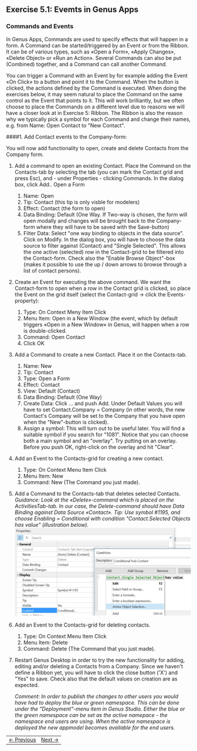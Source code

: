 ## Exercise 5.1: Evemts in Genus Apps

### Commands and Events

In Genus Apps, Commands are used to specify effects that will happen in a form. A Command can be started/triggered by an Event or from the Ribbon. It can be of various types, such as «Open a Form», «Apply Changes», «Delete Object» or «Run an Action». Several Commands can also be put (Combined) together, and a Command can call another Command.

You can trigger a Command with an Event by for example adding the Event «On Click» to a button and point it to the Command. When the button is clicked, the actions defined by the Command is executed.
When doing the exercises below, it may seem natural to place the Command on the same control as the Event that points to it. This will work brilliantly, but we often choose to place the Commands on a different level due to reasons we will have a closer look at in Exercise 5: Ribbon. The Ribbon is also the reason why we typically pick a symbol for each Command and change their names, e.g. from Name: Open Contact to "New Contact". 
  
####1. Add Contact events to the Company-form:

You will now add functionality to open, create and delete Contacts from the Company form.
1. Add a command to open an existing Contact. Place the Command on the Contacts-tab by selecting the tab (you can mark the Contact grid and press Esc), and - under Properties - clicking Commands. In the dialog box, click Add.. Open a Form
   1. Name: Open
   2. Tip: Contact (this tip is only visble for modelers)
   3. Effect: Contact (the form to open)
   4. Data Binding: Default (One Way. If Two-way is chosen, the form will open modally and changes will be brought back to the Company-form where they will have to be saved with the Save-button)
   5. Filter Data: Select "one way binding to objects in the data source". Click on Modify. In the dialog box, you will have to choose the data source to filter against (Contact) and "Single Selected". This allows the one active (selected) row in the Contact-grid to be filtered into the Contact-form. Check also the "Enable Browse Object"-box (makes it possible to use the up / down arrows to browse through a list of contact persons).
2. Create an Event for executing the above command. We want the Contact-form to open when a row in the Contact grid is clicked, so place the Event on the grid itself (select the Contact-grid -> click the Events-property):
   1. Type: On Context Meny Item Click
   2. Menu Item: Open in a New Window (the event, which by default triggers «Open in a New Window» in Genus, will happen when a row is double-clicked.
   3. Command: Open Contact
   4. Click OK
3. Add a Command to create a new Contact. Place it on the Contacts-tab.
   1. Name: New
   2. Tip: Contact
   3. Type: Open a Form
   4. Effect: Contact
   5. View: Default (Contact)
   6. Data Binding: Default (One Way)
   7. Create Data: Click … and push Add. Under Default Values you will have to set Contact.Company = Company (in other words, the new Contact's Company will be set to the Company that you have open when the "New"-button is clicked).
   8. Assign a symbol: This will turn out to be useful later. You will find a suitable symbol if you search for "1081". Notice that you can choose both a main symbol and an "overlay". Try putting on an overlay. Before you push OK, right-click on the overlay and hit "Clear".
4. Add an Event to the Contacts-grid for creating a new contact.
   1. Type: On Context Menu Item Click
   2. Menu Item: New
   3. Command: New (The Command you just made).
5. Add a Command to the Contacts-tab that deletes selected Contacts.
  *Guidance: Look at the «Delete»-command which is placed on the ActivitiesTab-tab. In our case, the Delete-command should have Data Binding against Data Source «Contact». Tip: Use symbol #1195, and choose Enabling = Conditional with condition "Contact.Selected Objects has value" (illustration below).*
![oppg3fig7.JPG](media/oppg3fig7.JPG)
   
6. Add an Event to the Contacts-grid for deleting contacts. 
   1. Type: On Context Menu Item Click
   2. Menu Item: Delete
   3. Command: Delete (The Command that you just made). 
7. Restart Genus Desktop in order to try the new functionality for adding, editing and/or deleting a Contacts from a Company. Since we haven't define a Ribbon yet, you will have to click the close button ('X') and "Yes" to save. Check also that the default values on creation are as expected.
   
   *Comment: In order to publish the changes to other users you would have had to deploy the blue or green namespace. This can be done under the "Deployment"-menu item in Genus Studio. Either the blue or the green namespace can be set as the active namepace - the namespace end users are using. When the active namespace is deployed the new appmodel becomes available for the end users.*

<table>
   <tr><td><a href="exercise-04.md"><- Previous</a></td><td align="right"><a href="exercise-05-2.md">Next -></a></td></tr>
</table>
